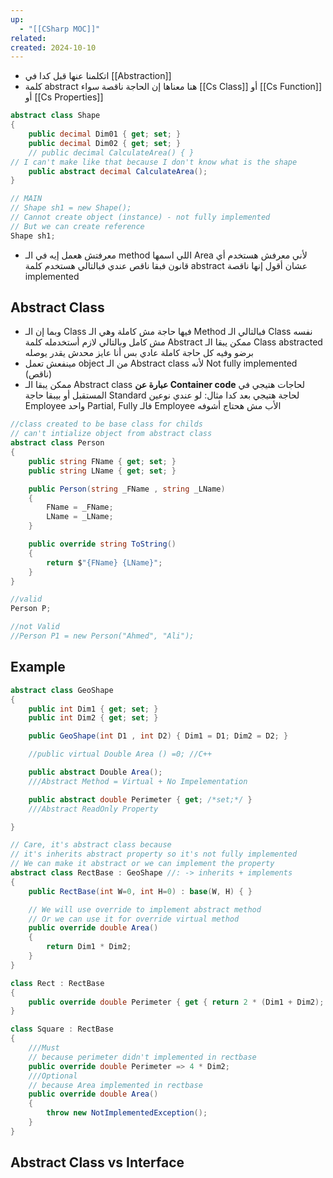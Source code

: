 ```yaml
---
up:
  - "[[CSharp MOC]]"
related: 
created: 2024-10-10
---
```

- اتكلمنا عنها قبل كدا في [[Abstraction]]
- كلمة abstract هنا معناها إن الحاجة ناقصة سواء [[Cs Class]] أو [[Cs Function]] أو [[Cs Properties]]
```cs
abstract class Shape
{
    public decimal Dim01 { get; set; }
    public decimal Dim02 { get; set; }
    // public decimal CalculateArea() { } 
// I can't make like that because I don't know what is the shape
	public abstract decimal CalculateArea();
}

// MAIN
// Shape sh1 = new Shape(); 
// Cannot create object (instance) - not fully implemented
// But we can create reference
Shape sh1;
```
- معرفتش هعمل إيه في الـ method اللي اسمها Area لأني معرفش هستخدم أي قانون فبقا ناقص عندي فبالتالي هستخدم كلمة abstract عشان أقول إنها ناقصة implemented
## Abstract Class
- وبما إن الـ Class فيها حاجة مش كاملة وهي الـ Method فبالتالي الـ Class نفسه مش كامل وبالتالي لازم أستخدمله كلمة Abstract
  ممكن يبقا الـ Class abstracted برضو وفيه كل حاجة كاملة عادي بس أنا عايز محدش يقدر يوصله 
- مينفعش تعمل object من الـ Abstract class لأنه Not fully implemented (ناقص)
- ممكن يبقا الـ Abstract class **عبارة عن Container code** لحاجات هتيجي في المستقبل أو بيبقا حاجة Standard لحاجة هتيجي بعد كدا
  مثال: لو عندي نوعين Employee واحد Partial, Fully فالـ Employee الأب مش هحتاج أشوفه
```cs
//class created to be base class for childs
// can't intialize object from abstract class
abstract class Person
{
    public string FName { get; set; }
    public string LName { get; set; }

    public Person(string _FName , string _LName)
    {
        FName = _FName;
        LName = _LName;
    }

    public override string ToString()
    {
        return $"{FName} {LName}";
    }
}

//valid
Person P;

//not Valid
//Person P1 = new Person("Ahmed", "Ali");  
```
## Example
```cs
abstract class GeoShape
{
    public int Dim1 { get; set; }
    public int Dim2 { get; set; }

    public GeoShape(int D1 , int D2) { Dim1 = D1; Dim2 = D2; }

    //public virtual Double Area () =0; //C++

    public abstract Double Area(); 
    ///Abstract Method = Virtual + No Impelementation

    public abstract double Perimeter { get; /*set;*/ } 
    ///Abstract ReadOnly Property

}

// Care, it's abstract class because 
// it's inherits abstract property so it's not fully implemented
// We can make it abstract or we can implement the property
abstract class RectBase : GeoShape //: -> inherits + implements
{
    public RectBase(int W=0, int H=0) : base(W, H) { }

	// We will use override to implement abstract method
	// Or we can use it for override virtual method
    public override double Area() 
    {
        return Dim1 * Dim2;
    }
}

class Rect : RectBase
{
    public override double Perimeter { get { return 2 * (Dim1 + Dim2); } }
}

class Square : RectBase
{
    ///Must
    // because perimeter didn't implemented in rectbase
    public override double Perimeter => 4 * Dim2;
    ///Optional
    // because Area implemented in rectbase
    public override double Area()
    {
        throw new NotImplementedException();
    }
}
```

## Abstract Class vs Interface